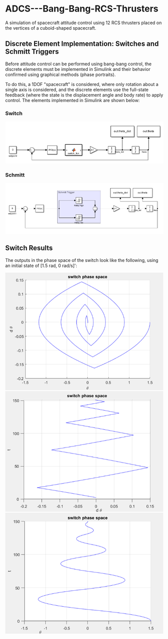 # ADCS---Bang-Bang-RCS-Thrusters

A simulation of spacecraft attitude control using 12 RCS thrusters placed on the vertices of a cuboid-shaped 
spacecraft. 

## Discrete Element Implementation: Switches and Schmitt Triggers

Before attitude control can be performed using bang-bang control, the discrete elements must be implemented in 
Simulink and their behavior confirmed using graphical methods (phase portraits).

To do this, a 1DOF "spacecraft" is considered, where only rotation about a single axis is considered, and the 
discrete elements use the full-state feedback (where the state is the displacement angle and body rate) to
apply control. The elements implemented in Simulink are shown below:

### Switch

<p align="center">
    <img src="/figures/switch_slx.png">
</p>

### Schmitt

<p align="center">
    <img src="/figures/schmitt_slx.png">
</p>

## Switch Results

The outputs in the phase space of the switch look like the following, using an initial state of [1.5 rad, 0 rad/s]':

<p align="center">
    <img src="/figures/switch_phase_portrait.png">
    <img src="/figures/switch_dth_t.png">
    <img src="/figures/switch_th_t.png">
</ps>

